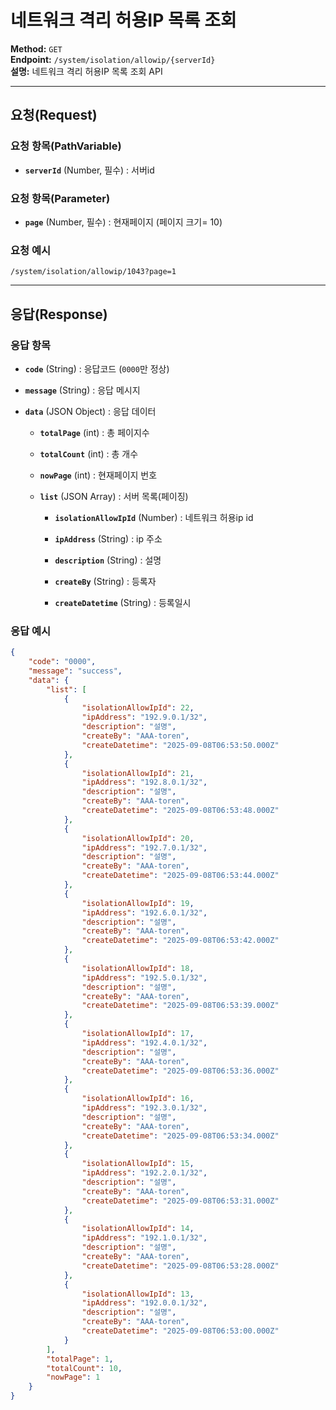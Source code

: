 # 네트워크 격리 허용IP 목록 조회

**Method:** `GET`  
**Endpoint:** `/system/isolation/allowip/{serverId}`  
**설명:** 네트워크 격리 허용IP 목록 조회 API

---

## 요청(Request)

### 요청 항목(PathVariable)

- **`serverId`** (Number, 필수) : 서버id
    

### 요청 항목(Parameter)

- **`page`** (Number, 필수) : 현재페이지 (페이지 크기= 10)
    

### 요청 예시

```
/system/isolation/allowip/1043?page=1

 ```

---

## 응답(Response)

### 응답 항목

- **`code`** (String) : 응답코드 (`0000`만 정상)
    
- **`message`** (String) : 응답 메시지
    
- **`data`** (JSON Object) : 응답 데이터
    
    - **`totalPage`** (int) : 총 페이지수
        
    - **`totalCount`** (int) : 총 개수
        
    - **`nowPage`** (int) : 현재페이지 번호
        
    - **`list`** (JSON Array) : 서버 목록(페이징)
        
        - **`isolationAllowIpId`** (Number) : 네트워크 허용ip id
            
        - **`ipAddress`** (String) : ip 주소
            
        - **`description`** (String) : 설명
            
        - **`createBy`** (String) : 등록자
            
        - **`createDatetime`** (String) : 등록일시
            

### 응답 예시

``` json
{
    "code": "0000",
    "message": "success",
    "data": {
        "list": [
            {
                "isolationAllowIpId": 22,
                "ipAddress": "192.9.0.1/32",
                "description": "설명",
                "createBy": "AAA-toren",
                "createDatetime": "2025-09-08T06:53:50.000Z"
            },
            {
                "isolationAllowIpId": 21,
                "ipAddress": "192.8.0.1/32",
                "description": "설명",
                "createBy": "AAA-toren",
                "createDatetime": "2025-09-08T06:53:48.000Z"
            },
            {
                "isolationAllowIpId": 20,
                "ipAddress": "192.7.0.1/32",
                "description": "설명",
                "createBy": "AAA-toren",
                "createDatetime": "2025-09-08T06:53:44.000Z"
            },
            {
                "isolationAllowIpId": 19,
                "ipAddress": "192.6.0.1/32",
                "description": "설명",
                "createBy": "AAA-toren",
                "createDatetime": "2025-09-08T06:53:42.000Z"
            },
            {
                "isolationAllowIpId": 18,
                "ipAddress": "192.5.0.1/32",
                "description": "설명",
                "createBy": "AAA-toren",
                "createDatetime": "2025-09-08T06:53:39.000Z"
            },
            {
                "isolationAllowIpId": 17,
                "ipAddress": "192.4.0.1/32",
                "description": "설명",
                "createBy": "AAA-toren",
                "createDatetime": "2025-09-08T06:53:36.000Z"
            },
            {
                "isolationAllowIpId": 16,
                "ipAddress": "192.3.0.1/32",
                "description": "설명",
                "createBy": "AAA-toren",
                "createDatetime": "2025-09-08T06:53:34.000Z"
            },
            {
                "isolationAllowIpId": 15,
                "ipAddress": "192.2.0.1/32",
                "description": "설명",
                "createBy": "AAA-toren",
                "createDatetime": "2025-09-08T06:53:31.000Z"
            },
            {
                "isolationAllowIpId": 14,
                "ipAddress": "192.1.0.1/32",
                "description": "설명",
                "createBy": "AAA-toren",
                "createDatetime": "2025-09-08T06:53:28.000Z"
            },
            {
                "isolationAllowIpId": 13,
                "ipAddress": "192.0.0.1/32",
                "description": "설명",
                "createBy": "AAA-toren",
                "createDatetime": "2025-09-08T06:53:00.000Z"
            }
        ],
        "totalPage": 1,
        "totalCount": 10,
        "nowPage": 1
    }
}

 ```